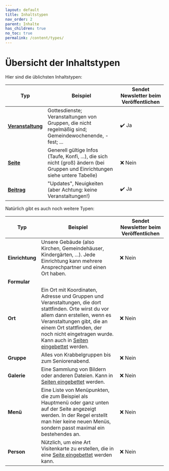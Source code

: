 ```yaml
---
layout: default
title: Inhaltstypen
nav_order: 2
parent: Inhalte
has_children: true
no_toc: true
permalink: /content/types/
---
```


# Übersicht der Inhaltstypen

Hier sind die üblichsten Inhaltstypen:

| Typ                         | Beispiel                                                                                                                      | Sendet Newsletter beim Veröffentlichen |
|-------------------|-------------------------------------------------------------------------------------------------------------------------------|----------------------------------------|
| [**Veranstaltung**](events) | Gottesdienste; Veranstaltungen von Gruppen, die nicht regelmäßig sind; Gemeindewochenende, -fest; ...                         | ✔️ Ja                                  |
| [**Seite**](sites)          | Generell gültige Infos (Taufe, Konfi, ...), die sich nicht (groß) ändern (bei Gruppen und Einrichtungen siehe untere Tabelle) | ❌ Nein                                |
| [**Beitrag**](articles)      | "Updates", Neuigkeiten (aber Achtung: keine Veranstaltungen!)                                                                 | ✔️ Ja                                  |

Natürlich gibt es auch noch weitere Typen:

| Typ               | Beispiel                                                                                                                                    | Sendet Newsletter beim Veröffentlichen |
|-------------------|---------------------------------------------------------------------------------------------------------------------------------------------|----------------------------------------|
| **Einrichtung**   | Unsere Gebäude (also Kirchen, Gemeindehäuser, Kindergärten, ...). Jede Einrichtung kann mehrere Ansprechpartner und einen Ort haben.        | ❌ Nein                                |
| **Formular**      | 
| **Ort**           | Ein Ort mit Koordinaten, Adresse und Gruppen und Veranstaltungen, die dort stattfinden. Orte wirst du vor allem dann erstellen, wenn es Veranstaltungen gibt, die an einem Ort stattfinden, der noch nicht eingetragen wurde. Kann auch in [Seiten eingebettet](../sites/building-sites#orte) werden. | ❌ Nein                                |
| **Gruppe**        | Alles von Krabbelgruppen bis zum Seniorenabend.                                                                                             | ❌ Nein                                |
| **Galerie**       | Eine Sammlung von Bildern oder anderen Dateien. Kann in [Seiten eingebettet](../sites/building-sites#galerie) werden.                       | ❌ Nein                                |
| **Menü**          | Eine Liste von Menüpunkten, die zum Beispiel als Hauptmenü oder ganz unten auf der Seite angezeigt werden. In der Regel erstellt man hier keine neuen Menüs, sondern passt maximal ein bestehendes an. | ❌ Nein                                |
| **Person**        | Nützlich, um eine Art Visitenkarte zu erstellen, die in eine [Seite eingebettet](../sites/building-sites#personen) werden kann.              | ❌ Nein                                |